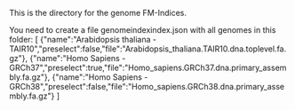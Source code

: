 This is the directory for the genome FM-Indices.

You need to create a file genomeindexindex.json with all genomes in this folder:
[
{"name":"Arabidopsis thaliana - TAIR10","preselect":false,"file":"Arabidopsis_thaliana.TAIR10.dna.toplevel.fa.gz"},
{"name":"Homo Sapiens - GRCh37","preselect":true,"file":"Homo_sapiens.GRCh37.dna.primary_assembly.fa.gz"},
{"name":"Homo Sapiens - GRCh38","preselect":false,"file":"Homo_sapiens.GRCh38.dna.primary_assembly.fa.gz"}
]



